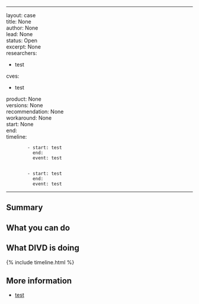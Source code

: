 


  
---  
layout: case  
title: None  
author: None  
lead: None  
status: Open  
excerpt: None  
researchers:
- test
  
cves:
- test
  
product: None  
versions: None  
recommendation: None  
workaround: None  
start: None  
end:  
timeline:  

            - start: test
              end:
              event: test
              

            - start: test
              end:
              event: test
              
---
## Summary



## What you can do



## What DIVD is doing


  
{% include timeline.html %}
## More information
  
* [test](test)